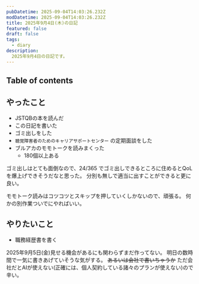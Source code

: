 ```yaml
---
pubDatetime: 2025-09-04T14:03:26.232Z
modDatetime: 2025-09-04T14:03:26.232Z
title: 2025年9月4日(木)の日記
featured: false
draft: false
tags:
  - diary
description:
  2025年9月4日の日記です。
---
```


## Table of contents

## やったこと

- JSTQBの本を読んだ
- この日記を書いた
- ゴミ出しをした
- `聴覚障害者のためのキャリアサポートセンター` の定期面談をした
- ブルアカのモモトークを読みまくった
    - 180個以上ある

ゴミ出しはとても面倒なので、24/365 でゴミ出しできるところに住めるとQoLを爆上げできそうだなと思った。
分別も無しで適当に出すことができると更に良い。

モモトーク読みはコツコツとスキップを押していくしかないので、頑張る。
何かの別作業ついでにやればいい。

## やりたいこと

- 職務経歴書を書く

2025年9月5日(金)見せる機会があるにも関わらずまだ作ってない。
明日の数時間で一気に書きあげていそうな気がする。 ~~あるいは会社で書いちゃうか~~
ただ会社だとAIが使えない(正確には、個人契約している諸々のプランが使えない)ので辛い。

